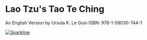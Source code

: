 # Lao Tzu's Tao Te Ching
An English Version by Ursula K. Le Guin
ISBN: 978-1-59030-744-1

[![Sparkline](https://stars.medv.io/evalle/dca.svg)](https://stars.medv.io/evalle/dca)
